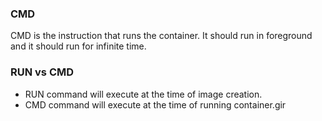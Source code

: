 ### CMD

CMD is the instruction that runs the container. It should run in foreground and it should run for infinite time.

### RUN vs CMD

* RUN command will execute at the time of image creation.
* CMD command will execute at the time of running container.gir